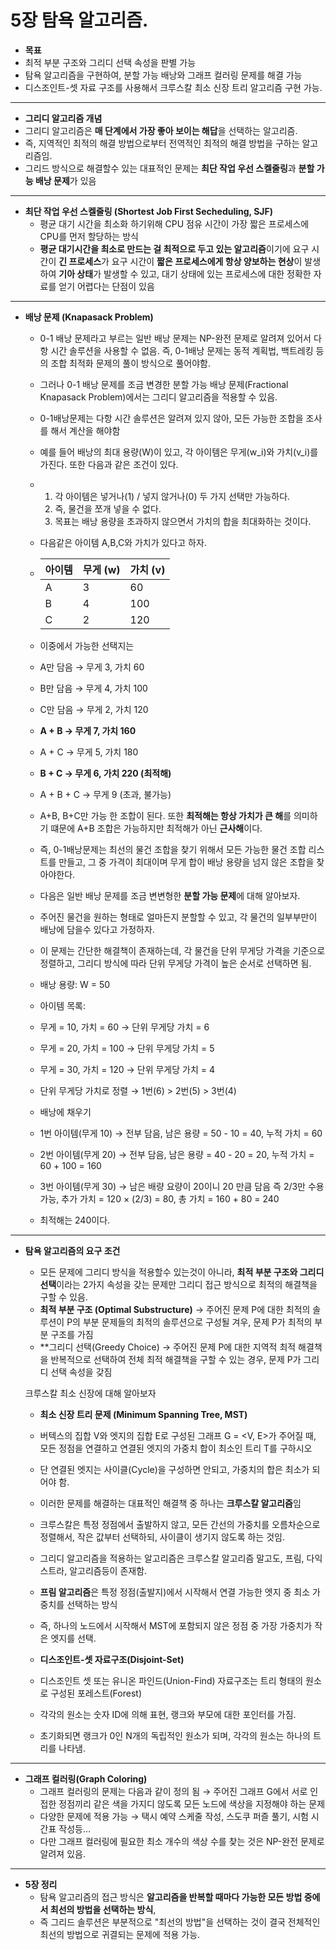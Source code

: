 # 5장 탐욕 알고리즘.
  
  * **목표**
  * 최적 부분 구조와 그리디 선택 속성을 판별 가능
  * 탐욕 알고리즘을 구현하여, 분할 가능 배낭와 그래프 컬러링 문제를 해결 가능
  * 디스조인트-셋 자료 구조를 사용해서 크루스칼 최소 신장 트리 알고리즘 구현 가능.
    
----------------------------------------------------
  * **그리디 알고리즘 개념**
  * 그리디 알고리즘은 **매 단계에서 가장 좋아 보이는 해답**을 선택하는 알고리즘.
  * 즉, 지역적인 최적의 해결 방법으로부터 전역적인 최적의 해결 방법을 구하는 알고리즘임.
  * 그리드 방식으로 해결할수 있는 대표적인 문제는 **최단 작업 우선 스켈줄링**과 **분할 가능 배낭 문제**가 있음
    
------------------------------------------------------
  * **최단 작업 우선 스켈줄링 (Shortest Job First Secheduling, SJF)**
    - 평균 대기 시간을 최소화 하기위해 CPU 점유 시간이 가장 짧은 프로세스에 CPU를 먼저 할당하는 방식
    - **평균 대기시간을 최소로 만드는 걸 최적으로 두고 있는 알고리즘**이기에 요구 시간이 **긴 프로세스**가 요구 시간이 **짧은 프로세스에게 항상 양보하는 현상**이 발생하여 **기아 상태**가 발생할 수 있고, 대기 상태에 있는 프로세스에 대한 정확한 자료를 얻기 어렵다는 단점이 있음

----------------------------------------------------------------------
  * **배낭 문제 (Knapasack Problem)**
    - 0-1 배낭 문제라고 부르는 일반 배낭 문제는 NP-완전 문제로 알려져 있어서 다항 시간 솔루션을 사용할 수 없음. 즉, 0-1배낭 문제는 동적 계획법, 백트레킹 등의 조합 최적화 문제의 풀이 방식으로 풀어야함.
    - 그러나 0-1 배낭 문제를 조금 변경한 분할 가능 배낭 문제(Fractional Knapasack Problem)에서는 그리디 알고리즘을 적용할 수 있음.
   
    - 0-1배낭문제는 다항 시간 솔루션은 알려져 있지 않아, 모든 가능한 조합을 조사를 해서 계산을 해야함
    - 예를 들어 배낭의 최대 용량(W)이 있고, 각 아이템은 무게(w_i)와 가치(v_i)를 가진다. 또한 다음과 같은 조건이 있다. 
    - 1. 각 아이템은 넣거나(1) / 넣지 않거나(0) 두 가지 선택만 가능하다.
      2. 즉, 물건을 쪼개 넣을 수 없다.
      3. 목표는 배낭 용량을 초과하지 않으면서 가치의 합을 최대화하는 것이다.
    - 다음같은 아이템 A,B,C와 가치가 있다고 하자.
    - | 아이템 | 무게 (w) | 가치 (v) |
      | --- | ------ | ------ |
      | A   | 3      | 60     |
      | B   | 4      | 100    |
      | C   | 2      | 120    |

    - 이중에서 가능한 선택지는
    - A만 담음 → 무게 3, 가치 60
    - B만 담음 → 무게 4, 가치 100
    - C만 담음 → 무게 2, 가치 120
    - **A + B → 무게 7, 가치 160**
    - A + C → 무게 5, 가치 180
    - **B + C → 무게 6, 가치 220 (최적해)**
    - A + B + C → 무게 9 (초과, 불가능)
   
    -  A+B, B+C만 가능 한 조합이 된다. 또한 **최적해는 항상 가치가 큰 해**를 의미하기 떄문에 A+B 조합은 가능하지만 최적해가 아닌 **근사해**이다.
    -  즉, 0-1배낭문제는 최선의 물건 조합을 찾기 위해서 모든 가능한 물건 조합 리스트를 만들고, 그 중 가격이 최대이며 무게 합이 배낭 용량을 넘지 않은 조합을 찾아야한다.

    - 다음은 일반 배낭 문제를 조금 변변형한 **분할 가능 문제**에 대해 알아보자.
    - 주어진 물건을 원하는 형태로 얼마든지 분할할 수 있고, 각 물건의 일부부만이 배낭에 담을수 있다고 가정하자.
    - 이 문제는 간단한 해결책이 존재하는데, 각 물건을 단위 무게당 가격을 기준으로 정렬하고, 그리디 방식에 따라 단위 무게당 가격이 높은 순서로 선택하면 됨.
    - 배낭 용량: W = 50
    - 아이템 목록:
    - 무게 = 10, 가치 = 60 → 단위 무게당 가치 = 6
    - 무게 = 20, 가치 = 100 → 단위 무게당 가치 = 5
    - 무게 = 30, 가치 = 120 → 단위 무게당 가치 = 4
   
    - 단위 무게당 가치로 정렬 → 1번(6) > 2번(5) > 3번(4)
    - 배낭에 채우기
    - 1번 아이템(무게 10) → 전부 담음, 남은 용량 = 50 - 10 = 40, 누적 가치 = 60
    - 2번 아이템(무게 20) → 전부 담음, 남은 용량 = 40 - 20 = 20, 누적 가치 = 60 + 100 = 160
    - 3번 아이템(무게 30) → 남은 배량 요량이 20이니 20 만큼 담음 즉 2/3만 수용 가능, 추가 가치 = 120 × (2/3) = 80, 총 가치 = 160 + 80 = 240
    - 최적해는 240이다.

------------------------------------------------------
  * **탐욕 알고리즘의 요구 조건**
    - 모든 문제에 그리디 방식을 적용할수 있는것이 아니라, **최적 부분 구조와 그리디 선택**이라는 2가지 속성을 갖는 문제만 그리디 접근 방식으로 최적의 해결책을 구할 수 있음.
    - **최적 부분 구조 (Optimal Substructure)** → 주어진 문제 P에 대한 최적의 솔루션이 P의 부분 문제들의 최적의 솔루션으로 구성될 겨우, 문제 P가 최적의 부분 구조를 가짐
    - **그리디 선택(Greedy Choice) → 주어진 문제 P에 대한 지역적 최적 해결책을 반복적으로 선택하여 전체 최적 해결책을 구할 수 있는 경우, 문제 P가 그리디 선택 속성을 갖짐
   
    크루스칼 최소 신장에 대해 알아보자

    - **최소 신장 트리 문제 (Minimum Spanning Tree, MST)**
    - 버텍스의 집합 V와 엣지의 집합 E로 구성된 그래프 G = <V, E>가 주어질 때, 모든 정점을 연결하고 연결된 엣지의 가중치 합이 최소인 트리 T를 구하시오
    - 단 연결된 엣지는 사이클(Cycle)을 구성하면 안되고, 가중치의 합은 최소가 되어야 함.
    - 이러한 문제를 해결하는 대표적인 해결책 중 하나는 **크루스칼 알고리즘**임
    - 크루스칼은 특정 정점에서 출발하지 않고, 모든 간선의 가중치를 오름차순으로 정렬해서, 작은 값부터 선택하되, 사이클이 생기지 않도록 하는 것임.
    - 그리디 알고리즘을 적용하는 알고리즘은 크루스칼 알고리즘 말고도, 프림, 다익스트라, 알고리즘등이 존재함.
    - **프림 알고리즘**은 특정 정점(출발지)에서 시작해서 연결 가능한 엣지 중 최소 가중치를 선택하는 방식
    - 즉, 하나의 노드에서 시작해서 MST에 포함되지 않은 정점 중 가장 가중치가 작은 엣지를 선택.
   
    - **디스조인트-셋 자료구조(Disjoint-Set)**
    - 디스조인트 셋 또는 유니온 파인드(Union-Find) 자료구조는 트리 형태의 원소로 구성된 포레스트(Forest)
    - 각각의 원소는 숫자 ID에 의해 표현, 랭크와 부모에 대한 포인터를 가짐.
    - 초기화되면 랭크가 0인 N개의 독립적인 원소가 되며, 각각의 원소는 하나의 트리를 나타냄.  
      
-------------------------------------------------------------
  * **그래프 컬러링(Graph Coloring)**
    - 그래프 컬러링의 문제는 다음과 같이 정의 됨 → 주어진 그래프 G에서 서로 인접한 정점끼리 같은 색을 가지디 않도록 모든 노드에 색상을 지정해야 하는 문제
    - 다양한 문제에 적용 가능 → 택시 예약 스케줄 작성, 스도쿠 퍼즐 풀기, 시험 시간표 작성등...
    - 다만 그래프 컬러링에 필요한 최소 개수의 색상 수를 찾는 것은 NP-완전 문제로 알려져 있음.

-----------------------------------------------------------------
  * **5장 정리**
    - 탐욕 알고리즘의 접근 방식은 **알고리즘을 반복할 때마다 가능한 모든 방법 중에서 최선의 방법을 선택하는 방식**,
    - 즉 그리드 솔루션은 부분적으로 "최선의 방법"을 선택하는 것이 결국 전체적인 최선의 방법으로 귀결되는 문제에 적용 가능.
      
    
   
      
